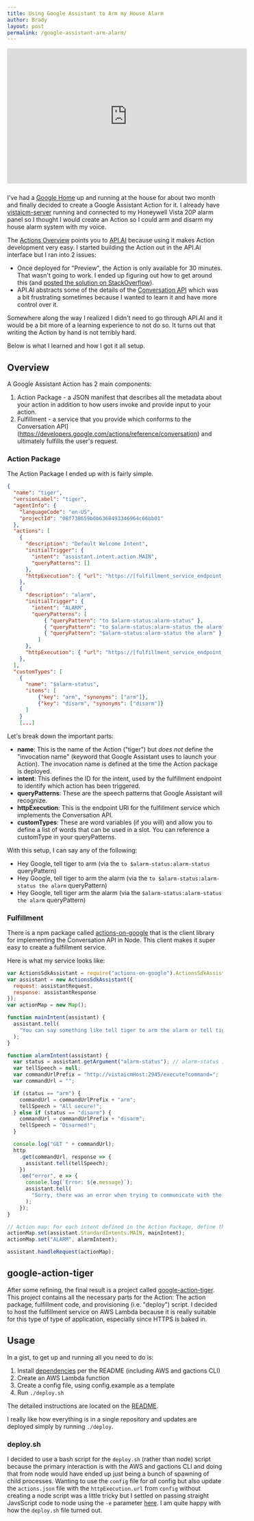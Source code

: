 ```yaml
---
title: Using Google Assistant to Arm my House Alarm
author: Brady
layout: post
permalink: /google-assistant-arm-alarm/
---
```


<iframe width="560" height="315" style="margin-bottom:10px;" src="https://www.youtube.com/embed/V_INz5tQLGI" frameborder="0" allowfullscreen>
  <a href="https://www.youtube.com/watch?v=V_INz5tQLGI"><img src="http://img.youtube.com/vi/V_INz5tQLGI/0.jpg"/></a>
</iframe>

I've had a [Google Home](https://madeby.google.com/home/) up and running at the house for about two month and finally decided to create a Google Assistant Action for it. I already have [vistaicm-server](https://github.com/bradymholt/vistaicm-server) running and connected to my Honeywell Vista 20P alarm panel so I thought I would create an Action so I could arm and disarm my house alarm system with my voice.

The [Actions Overview](https://developers.google.com/actions/) points you to [API.AI](https://api.ai/) because using it makes Action development very easy. I started building the Action out in the API.AI interface but I ran into 2 issues:

* Once deployed for "Preview", the Action is only available for 30 minutes. That wasn't going to work. I ended up figuring out how to get around this (and [posted the solution on StackOverflow](http://stackoverflow.com/questions/41088596/make-google-actions-development-project-preview-persist-longer/41205026#41205026)).
* API.AI abstracts some of the details of the [Conversation API](https://developers.google.com/actions/reference/conversation) which was a bit frustrating sometimes because I wanted to learn it and have more control over it.

Somewhere along the way I realized I didn't need to go through API.AI and it would be a bit more of a learning experience to not do so. It turns out that writing the Action by hand is not terribly hard.

Below is what I learned and how I got it all setup.

## Overview

A Google Assistant Action has 2 main components:

1. Action Package - a JSON manifest that describes all the metadata about your action in addition to how users invoke and provide input to your action.
2. Fulfillment - a service that you provide which conforms to the Conversation API](https://developers.google.com/actions/reference/conversation) and ultimately fulfills the user's request.

### Action Package

The Action Package I ended up with is fairly simple.

```json
{
  "name": "tiger",
  "versionLabel": "tiger",
  "agentInfo": {
    "languageCode": "en-US",
    "projectId": "08f738659b0b6368493346964c66bb01"
  },
  "actions": [
    {
      "description": "Default Welcome Intent",
      "initialTrigger": {
        "intent": "assistant.intent.action.MAIN",
        "queryPatterns": []
      },
      "httpExecution": { "url": "https://[fulfillment_service_endpoint_url_here.com]" }
    },
    {
      "description": "alarm",
      "initialTrigger": {
        "intent": "ALARM",
        "queryPatterns": [
            { "queryPattern": "to $alarm-status:alarm-status" },
            { "queryPattern": "to $alarm-status:alarm-status the alarm" },
            { "queryPattern": "$alarm-status:alarm-status the alarm" }
          ]
      },
      "httpExecution": { "url": "https://[fulfillment_service_endpoint_url_here.com]" }
    },
  ],
  "customTypes": [
    {
      "name": "$alarm-status",
      "items": [
          {"key": "arm", "synonyms": ["arm"]},
          {"key": "disarm", "synonyms": ["disarm"]}
      ]
    }
    [...]
```

Let's break down the important parts:

* **name**: This is the name of the Action ("tiger") but _does not_ define the "invocation name" (keyword that Google Assistant uses to launch your Action). The invocation name is defined at the time the Action package is deployed.
* **intent**: This defines the ID for the intent, used by the fulfillment endpoint to identify which action has been triggered.
* **queryPatterns**: These are the speech patterns that Google Assistant will recognize.
* **httpExecution**: This is the endpoint URI for the fulfillment service which implements the Conversation API.
* **customTypes**: These are word variables (if you will) and allow you to define a list of words that can be used in a slot. You can reference a customType in your queryPatterns.

With this setup, I can say any of the following:

* Hey Google, tell tiger to arm (via the `to $alarm-status:alarm-status` queryPattern)
* Hey Google, tell tiger to arm the alarm (via the `to $alarm-status:alarm-status the alarm` queryPattern)
* Hey Google, tell tiger arm the alarm (via the `$alarm-status:alarm-status the alarm` queryPattern)

### Fulfillment

There is a npm package called [actions-on-google](https://www.npmjs.com/package/actions-on-google) that is the client library for implementing the Conversation API in Node. This client makes it super easy to create a fulfillment service.

Here is what my service looks like:

```js
var ActionsSdkAssistant = require("actions-on-google").ActionsSdkAssistant;
var assistant = new ActionsSdkAssistant({
  request: assistantRequest,
  response: assistantResponse
});
var actionMap = new Map();

function mainIntent(assistant) {
  assistant.tell(
    "You can say something like tell tiger to arm the alarm or tell tiger to open the left garage door."
  );
}

function alarmIntent(assistant) {
  var status = assistant.getArgument("alarm-status"); // alarm-status is a customType
  var tellSpeech = null;
  var commandUrlPrefix = "http://vistaicmHost:2945/execute?command=";
  var commandUrl = "";

  if (status == "arm") {
    commandUrl = commandUrlPrefix + "arm";
    tellSpeech = "All secure!";
  } else if (status == "disarm") {
    commandUrl = commandUrlPrefix + "disarm";
    tellSpeech = "Disarmed!";
  }

  console.log("GET " + commandUrl);
  http
    .get(commandUrl, response => {
      assistant.tell(tellSpeech);
    })
    .on("error", e => {
      console.log(`Error: ${e.message}`);
      assistant.tell(
        "Sorry, there was an error when trying to communicate with the house."
      );
    });
}

// Action map: For each intent defined in the Action Package, define the handler for it.
actionMap.set(assistant.StandardIntents.MAIN, mainIntent);
actionMap.set("ALARM", alarmIntent);

assistant.handleRequest(actionMap);
```

## google-action-tiger

After some refining, the final result is a project called [google-action-tiger](https://github.com/bradymholt/google-action-tiger). This project contains all the necessary parts for the Action: The action package, fulfillment code, and provisioning (i.e. "deploy") script. I decided to host the fulfillment service on AWS Lambda because it is really suitable for this type of type of application, especially since HTTPS is baked in.

## Usage

In a gist, to get up and running all you need to do is:

1. Install [dependencies](https://github.com/bradymholt/google-action-tiger#dependencies) per the README (including AWS and gactions CLI)
2. Create an AWS Lambda function
3. Create a config file, using config.example as a template
4. Run `./deploy.sh`

The detailed instructions are located on the [README](https://github.com/bradymholt/google-action-tiger/blob/master/README.md).

I really like how everything is in a single repository and updates are deployed simply by running `./deploy`.

### deploy.sh

I decided to use a bash script for the `deploy.sh` (rather than node) script because the primary interaction is with the AWS and gactions CLI and doing that from node would have ended up just being a bunch of spawning of child processes. Wanting to use the `config` file for _all_ config but also update the `actions.json` file with the `httpExecution.url` from `config` without creating a node script was a little tricky but I settled on passing straight JavsScript code to node using the `-e` parameter [here](https://github.com/bradymholt/google-action-tiger/blob/master/deploy-google-assistant.sh#L10). I am quite happy with how the `deploy.sh` file turned out.

